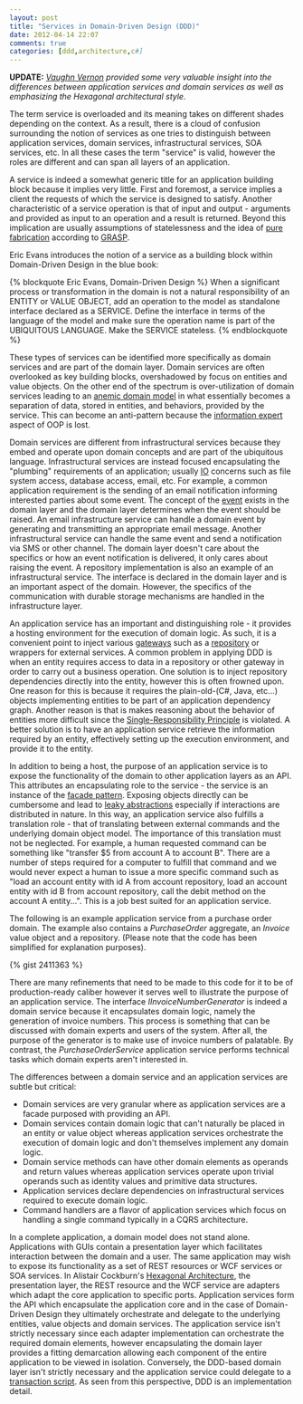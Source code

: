 ```yaml
---
layout: post
title: "Services in Domain-Driven Design (DDD)"
date: 2012-04-14 22:07
comments: true
categories: [ddd,architecture,c#]
---
```

__UPDATE:__ _[Vaughn Vernon](https://twitter.com/vaughnvernon) provided some very valuable insight into the differences between application services and domain services as well as emphasizing the Hexagonal architectural style._

The term service is overloaded and its meaning takes on different shades depending on the context. As a result, there is a cloud of confusion surrounding the notion of services as one tries to distinguish between application services, domain services, infrastructural services, SOA services, etc. In all these cases the term "service" is valid, however the roles are different and can span all layers of an application.

<!--more-->

A service is indeed a somewhat generic title for an application building block because it implies very little. First and foremost, a service implies a client the requests of which the service is designed to satisfy. Another characteristic of a service operation is that of input and output - arguments and provided as input to an operation and a result is returned. Beyond this implication are usually assumptions of statelessness and the idea of [pure fabrication](http://davidhayden.com/blog/dave/archive/2005/09/18/2476.aspx) according to [GRASP](http://en.wikipedia.org/wiki/GRASP_\(object-oriented_design\)).

Eric Evans introduces the notion of a service as a building block within Domain-Driven Design in the blue book:

{% blockquote Eric Evans, Domain-Driven Design %}
When a significant process or transformation in the domain is not a natural responsibility of an ENTITY or VALUE OBJECT, add an operation to the model as standalone interface declared as a SERVICE. Define the interface in terms of the language of the model and make sure the operation name is part of the UBIQUITOUS LANGUAGE. Make the SERVICE stateless.
{% endblockquote %}

These types of services can be identified more specifically as domain services and are part of the domain layer. Domain services are often overlooked as key building blocks, overshadowed by focus on entities and value objects. On the other end of the spectrum is over-utilization of domain services leading to an [anemic domain model](http://martinfowler.com/bliki/AnemicDomainModel.html) in what essentially becomes a separation of data, stored in entities, and behaviors, provided by the service. This can become an anti-pattern because the [information expert](http://en.wikipedia.org/wiki/GRASP_\(object-oriented_design\)\#Information_Expert) aspect of OOP is lost. 

Domain services are different from infrastructural services because they embed and operate upon domain concepts and are part of the ubiquitous language. Infrastructural services are instead focused encapsulating the "plumbing" requirements of an application; usually [IO](http://en.wikipedia.org/wiki/Input/output) concerns such as file system access, database access, email, etc. For example, a common application requirement is the sending of an email notification informing interested parties about some event. The concept of the [event](http://www.udidahan.com/2009/06/14/domain-events-salvation/) exists in the domain layer and the domain layer determines when the event should be raised. An email infrastructure service can handle a domain event by generating and transmitting an appropriate email message. Another infrastructural service can handle the same event and send a notification via SMS or other channel. The domain layer doesn't care about the specifics or how an event notification is delivered, it only cares about raising the event. A repository implementation is also an example of an infrastructural service. The interface is declared in the domain layer and is an important aspect of the domain. However, the specifics of the communication with durable storage mechanisms are handled in the infrastructure layer.

An application service has an important and distinguishing role - it provides a hosting environment for the execution of domain logic. As such, it is a convenient point to inject various [gateways](http://martinfowler.com/eaaCatalog/gateway.html) such as a [repository](http://martinfowler.com/eaaCatalog/repository.html) or wrappers for external services. A common problem in applying DDD is when an entity requires access to data in a repository or other gateway in order to carry out a business operation. One solution is to inject repository dependencies directly into the entity, however this is often frowned upon. One reason for this is because it requires the plain-old-(C#, Java, etc...) objects implementing entities to be part of an application dependency graph. Another reason is that is makes reasoning about the behavior of entities more difficult since the [Single-Responsibility Principle](http://en.wikipedia.org/wiki/Single_responsibility_principle) is violated. A better solution is to have an application service retrieve the information required by an entity, effectively setting up the execution environment, and provide it to the entity.

In addition to being a host, the purpose of an application service is to expose the functionality of the domain to other application layers as an API. This attributes an encapsulating role to the service - the service is an instance of the [facade pattern](http://en.wikipedia.org/wiki/Facade_pattern). Exposing objects directly can be cumbersome and lead to [leaky abstractions](http://www.joelonsoftware.com/articles/LeakyAbstractions.html) especially if interactions are distributed in nature. In this way, an application service also fulfills a translation role - that of translating between external commands and the underlying domain object model. The importance of this translation must not be neglected. For example, a human requested command can be something like "transfer $5 from account A to account B". There are a number of steps required for a computer to fulfill that command and we would never expect a human to issue a more specific command such as "load an account entity with id A from account repository, load an account entity with id B from account repository, call the debit method on the account A entity...". This is a job best suited for an application service.

The following is an example application service from a purchase order domain. The example also contains a *PurchaseOrder* aggregate, an *Invoice* value object and a repository. (Please note that the code has been simplified for explanation purposes).

{% gist 2411363 %}

There are many refinements that need to be made to this code for it to be of production-ready caliber however it serves well to illustrate the purpose of an application service. The interface *IInvoiceNumberGenerator* is indeed a domain service because it encapsulates domain logic, namely the generation of invoice numbers. This process is something that can be discussed with domain experts and users of the system. After all, the purpose of the generator is to make use of invoice numbers of palatable. By contrast, the *PurchaseOrderService* application service performs technical tasks which domain experts aren't interested in.

The differences between a domain service and an application services are subtle but critical:

- Domain services are very granular where as application services are a facade purposed with providing an API. 
- Domain services contain domain logic that can't naturally be placed in an entity or value object whereas application services orchestrate the execution of domain logic and don't themselves implement any domain logic.
- Domain service methods can have other domain elements as operands and return values whereas application services operate upon trivial operands such as identity values and primitive data structures.
- Application services declare dependencies on infrastructural services required to execute domain logic.
- Command handlers are a flavor of application services which focus on handling a single command typically in a CQRS architecture.

In a complete application, a domain model does not stand alone. Applications with GUIs contain a presentation layer which facilitates interaction between the domain and a user. The same application may wish to expose its functionality as a set of REST resources or WCF services or SOA services. In Alistair Cockburn's [Hexagonal Architecture](http://alistair.cockburn.us/Hexagonal+architecture), the presentation layer, the REST resource and the WCF service are adapters which adapt the core application to specific ports. Application services form the API which encapsulate the application core and in the case of Domain-Driven Design they ultimately orchestrate and delegate to the underlying entities, value objects and domain services. The application service isn't strictly necessary since each adapter implementation can orchestrate the required domain elements, however encapsulating the domain layer provides a fitting demarcation allowing each component of the entire application to be viewed in isolation. Conversely, the DDD-based domain layer isn't strictly necessary and the application service could delegate to a [transaction script](http://martinfowler.com/eaaCatalog/transactionScript.html). As seen from this perspective, DDD is an implementation detail.



